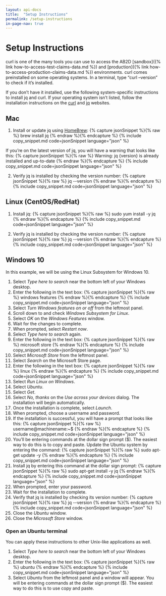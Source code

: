 ```yaml
---
layout: api-docs
title:  "Setup Instructions"
permalink: /setup-instructions
in-page-nav: true
---
```


# Setup Instructions

curl is one of the many tools you can use to access the AB2D [sandbox]({% link how-to-access-test-claims-data.md %}) and [production]({% link how-to-access-production-claims-data.md %}) environments. curl comes preinstalled on some operating systems. In a terminal, type “curl –version” to check if it’s installed.

If you don’t have it installed, use the following system-specific instructions to install jq and curl. If your operating system isn’t listed, follow the installation instructions on the [curl](https://curl.se/) and [jq](https://jqlang.github.io/jq/) websites.

## Mac 
1. Install or update jq using [HomeBrew](https://brew.sh/):
{% capture jsonSnippet %}{% raw %}
brew install jq
{% endraw %}{% endcapture %}
{% include copy_snippet.md code=jsonSnippet language="json" %}

If you’re on the latest version of jq, you will have a warning that looks like this:
{% capture jsonSnippet %}{% raw %}
Warning: jq {version} is already installed and up-to-date
{% endraw %}{% endcapture %}
{% include copy_snippet.md code=jsonSnippet language="json" %}

2. Verify jq is installed by checking the version number:
{% capture jsonSnippet %}{% raw %}
jq --version
{% endraw %}{% endcapture %}
{% include copy_snippet.md code=jsonSnippet language="json" %}

## Linux (CentOS/RedHat)
1. Install jq:
{% capture jsonSnippet %}{% raw %}
sudo yum install -y jq 
{% endraw %}{% endcapture %}
{% include copy_snippet.md code=jsonSnippet language="json" %}

2. Verify jq is installed by checking the version number:
{% capture jsonSnippet %}{% raw %}
jq --version
{% endraw %}{% endcapture %}
{% include copy_snippet.md code=jsonSnippet language="json" %}

## Windows 10
In this example, we will be using the Linux Subsystem for Windows 10.
1. Select _Type here to search_ near the bottom left of your Windows desktop.
2. Enter the following in the text box:
{% capture jsonSnippet %}{% raw %}
windows features
{% endraw %}{% endcapture %}
{% include copy_snippet.md code=jsonSnippet language="json" %}
3. Select _Turn Windows features on or off_ from the leftmost panel.
4. Scroll down to and check _Windows Subsystem for Linux_.
5. Select _OK_ on the _Windows Features_ window.
6. Wait for the changes to complete.
7. When prompted, select _Restart now_.
8. Select _Type here to search_ again.
9. Enter the following in the text box:
{% capture jsonSnippet %}{% raw %}
microsoft store
{% endraw %}{% endcapture %}
{% include copy_snippet.md code=jsonSnippet language="json" %}
10. Select _Microsoft Store_ from the leftmost panel.
11. Select _Search_ on the Microsoft Store page.
12. Enter the following in the text box:
{% capture jsonSnippet %}{% raw %}
linux
{% endraw %}{% endcapture %}
{% include copy_snippet.md code=jsonSnippet language="json" %}
13. Select _Run Linux on Windows_.
14. Select _Ubuntu_.
15. Select _Get_.
16. Select _No, thanks_ on the _Use across your devices_ dialog. The installation will begin automatically. 
17. Once the installation is complete, select _Launch_.
18. When prompted, choose a username and password. 
19. If the installation is successful, you will have a prompt that looks like this:
{% capture jsonSnippet %}{% raw %}
username@machinename:~$
{% endraw %}{% endcapture %}
{% include copy_snippet.md code=jsonSnippet language="json" %}
20. You’ll be entering commands at the dollar sign prompt ($). The easiest way to do this is to copy and paste. Update the Ubuntu system by entering the command:
{% capture jsonSnippet %}{% raw %}
sudo apt-get update -y
{% endraw %}{% endcapture %}
{% include copy_snippet.md code=jsonSnippet language="json" %}
21. Install jq by entering this command at the dollar sign prompt:
{% capture jsonSnippet %}{% raw %}
sudo apt-get install -y jq
{% endraw %}{% endcapture %}
{% include copy_snippet.md code=jsonSnippet language="json" %}
22. When prompted, enter your password.
23. Wait for the installation to complete.
24. Verify that jq is installed by checking its version number:
{% capture jsonSnippet %}{% raw %}
jq --version
{% endraw %}{% endcapture %}
{% include copy_snippet.md code=jsonSnippet language="json" %}
25. Close the _Ubuntu_ window.
26. Close the _Microsoft Store_ window.


### Open an Ubuntu terminal 
You can apply these instructions to other Unix-like applications as well. 
1. Select _Type here to search_ near the bottom left of your Windows desktop.
2. Enter the following in the text box:
{% capture jsonSnippet %}{% raw %}
ubuntu
{% endraw %}{% endcapture %}
{% include copy_snippet.md code=jsonSnippet language="json" %}
3. Select _Ubuntu_ from the leftmost panel and a window will appear. You will be entering commands at the dollar sign prompt ($). The easiest way to do this is to use copy and paste. 
